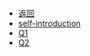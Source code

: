 * [返回](../README.md)
* [self-introduction](./self.md)
* [Q1](./Q-A1.md)
* [Q2](./Q-A2.md)
<!--* [自修](./Self-Management/)>
